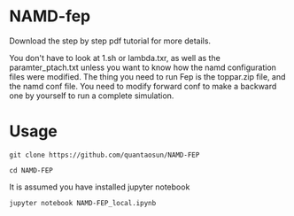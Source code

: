 # NAMD-fep

Download the step by step pdf tutorial for more details.

You don't have to look at 1.sh or lambda.txr, as well as the paramter_ptach.txt unless you want to know how the namd configuration files were modified. The thing you need to run Fep is the toppar.zip file, and the namd conf file.  You need to modify forward conf to make a backward one by yourself to run a complete simulation.

# Usage
```
git clone https://github.com/quantaosun/NAMD-FEP
```

```
cd NAMD-FEP
```
It is assumed you have installed jupyter notebook
```
jupyter notebook NAMD-FEP_local.ipynb
```
